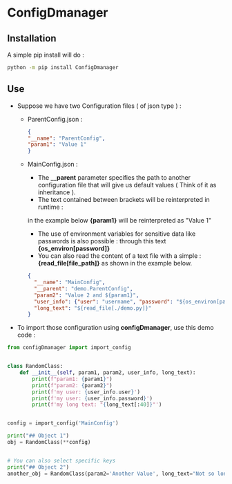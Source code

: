 # ConfigDmanager

## Installation

A simple pip install will do :

```bash
python -m pip install ConfigDmanager
```

## Use

- Suppose we have two Configuration files ( of json type ) :
  - ParentConfig.json :

    ```json
    {
    "__name": "ParentConfig",
    "param1": "Value 1"
    }
    ```
    
  - MainConfig.json :
    
    - The **__parent** parameter specifies the path to another configuration file that will give us default values ( Think of it as inheritance ). 
    - The text contained between brackets will be reinterpreted in runtime : 
    
    in the example below **{param1}** will be reinterpreted as "Value 1"
    
    - The use of environment variables for sensitive data like passwords is also possible : through this text **{os_environ[password]}**
    - You can also read the content of a text file with a simple : **{read_file[file_path]}** as shown in the example below.

    ```json
    {
      "__name": "MainConfig",
      "__parent": "demo.ParentConfig",
      "param2": "Value 2 and ${param1}",
      "user_info": {"user": "username", "password": "${os_environ[password]}"},
      "long_text": "${read_file[./demo.py]}"
    }
    ```



- To import those configuration using **configDmanager**, use this demo code :

```python
from configDmanager import import_config


class RandomClass:
    def __init__(self, param1, param2, user_info, long_text):
        print(f"param1: {param1}")
        print(f"param2: {param2}")
        print(f'my user: {user_info.user}')
        print(f'my user: {user_info.password}')
        print(f'my long text: "{long_text[:40]}"')


config = import_config('MainConfig')

print("## Object 1")
obj = RandomClass(**config)


# You can also select specific keys
print("## Object 2")
another_obj = RandomClass(param2='Another Value', long_text="Not so long", **config[['param1', 'user_info']])

```



